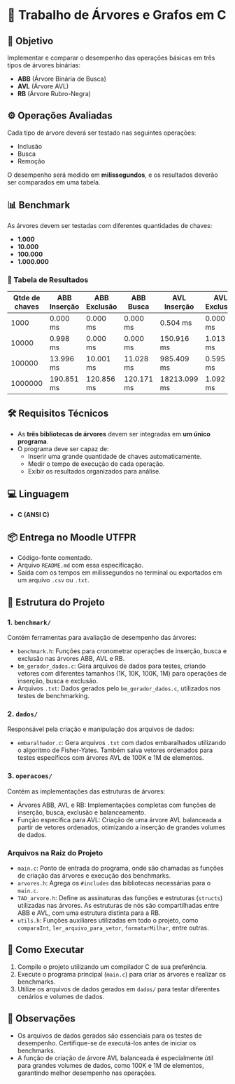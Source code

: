 # 🌳 Trabalho de Árvores e Grafos em C

## 🎯 Objetivo

Implementar e comparar o desempenho das operações básicas em três tipos de árvores binárias:

- **ABB** (Árvore Binária de Busca)
- **AVL** (Árvore AVL)
- **RB** (Árvore Rubro-Negra)

## ⚙️ Operações Avaliadas

Cada tipo de árvore deverá ser testado nas seguintes operações:

- Inclusão
- Busca
- Remoção

O desempenho será medido em **milissegundos**, e os resultados deverão ser comparados em uma tabela.

## 📊 Benchmark

As árvores devem ser testadas com diferentes quantidades de chaves:

- **1.000**
- **10.000**
- **100.000**
- **1.000.000**

### 🧪 Tabela de Resultados 

| Qtde de chaves | ABB Inserção | ABB Exclusão | ABB Busca | AVL Inserção | AVL Exclusão | AVL Busca | RB Inserção | RB Exclusão | RB Busca |
|----------------|--------------|--------------|-----------|--------------|--------------|-----------|-------------|-------------|----------|
| 1000 | 0.000 ms | 0.000 ms | 0.000 ms | 0.504 ms | 0.000 ms | 0.992 ms | 0.000 ms | 0.000 ms | 0.000 ms |
| 10000 | 0.998 ms | 0.000 ms | 0.000 ms | 150.916 ms | 1.013 ms | 1.011 ms | 1.000 ms | 0.000 ms | 1.001 ms |
| 100000 | 13.996 ms | 10.001 ms | 11.028 ms | 985.409 ms | 0.595 ms | 7.426 ms | 19.000 ms | 0.000 ms | 12.467 ms |
| 1000000 | 190.851 ms | 120.856 ms | 120.171 ms | 18213.099 ms | 1.092 ms | 82.856 ms | 192.072 ms | 0.000 ms | 119.045 ms |

## 🛠️ Requisitos Técnicos

- As **três bibliotecas de árvores** devem ser integradas em **um único programa**.
- O programa deve ser capaz de:
  - Inserir uma grande quantidade de chaves automaticamente.
  - Medir o tempo de execução de cada operação.
  - Exibir os resultados organizados para análise.

## 💻 Linguagem

- **C (ANSI C)**

## 📦 Entrega no Moodle UTFPR

- Código-fonte comentado.
- Arquivo `README.md` com essa especificação.
- Saída com os tempos em milissegundos no terminal ou exportados em um arquivo `.csv` ou `.txt`.

## 📁 Estrutura do Projeto

### 1. `benchmark/`

Contém ferramentas para avaliação de desempenho das árvores:

- `benchmark.h`: Funções para cronometrar operações de inserção, busca e exclusão nas árvores ABB, AVL e RB.
- `bm_gerador_dados.c`: Gera arquivos de dados para testes, criando vetores com diferentes tamanhos (1K, 10K, 100K, 1M) para operações de inserção, busca e exclusão.
- Arquivos `.txt`: Dados gerados pelo `bm_gerador_dados.c`, utilizados nos testes de benchmarking.

### 2. `dados/`

Responsável pela criação e manipulação dos arquivos de dados:

- `embaralhador.c`: Gera arquivos `.txt` com dados embaralhados utilizando o algoritmo de Fisher-Yates. Também salva vetores ordenados para testes específicos com árvores AVL de 100K e 1M de elementos.

### 3. `operacoes/`

Contém as implementações das estruturas de árvores:

- Árvores ABB, AVL e RB: Implementações completas com funções de inserção, busca, exclusão e balanceamento.
- Função específica para AVL: Criação de uma árvore AVL balanceada a partir de vetores ordenados, otimizando a inserção de grandes volumes de dados.

### Arquivos na Raiz do Projeto

- `main.c`: Ponto de entrada do programa, onde são chamadas as funções de criação das árvores e execução dos benchmarks.
- `arvores.h`: Agrega os `#includes` das bibliotecas necessárias para o `main.c`.
- `TAD_arvore.h`: Define as assinaturas das funções e estruturas (`structs`) utilizadas nas árvores. As estruturas de nós são compartilhadas entre ABB e AVL, com uma estrutura distinta para a RB.
- `utils.h`: Funções auxiliares utilizadas em todo o projeto, como `comparaInt`, `ler_arquivo_para_vetor`, `formatarMilhar`, entre outras.

## 🚀 Como Executar

1. Compile o projeto utilizando um compilador C de sua preferência.
2. Execute o programa principal (`main.c`) para criar as árvores e realizar os benchmarks.
3. Utilize os arquivos de dados gerados em `dados/` para testar diferentes cenários e volumes de dados.

## 📝 Observações

- Os arquivos de dados gerados são essenciais para os testes de desempenho. Certifique-se de executá-los antes de iniciar os benchmarks.
- A função de criação de árvore AVL balanceada é especialmente útil para grandes volumes de dados, como 100K e 1M de elementos, garantindo melhor desempenho nas operações.

